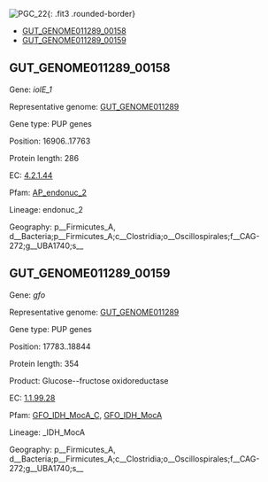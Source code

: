 ![PGC_22](../static/images/Clusters_figure/PGC_22.jpg){: .fit3 .rounded-border}

<ul id="myTab" class="nav nav-tabs">
  <li class="active">
        <a href="#tab1" data-toggle="tab">GUT_GENOME011289_00158</a>
  </li>
<li><a href="#tab2" data-toggle="tab">GUT_GENOME011289_00159</a></li>
</ul>

<div id="myTabContent" class="tab-content">
  <div class="tab-pane fade in active" id="tab1">

<h2 id="GUT_GENOME011289_00158">GUT_GENOME011289_00158</h2>
<p>Gene: <em>iolE_1</em>
<p>Representative genome: <a href="Oceania">GUT_GENOME011289</a></p>
<p>Gene type: PUP genes</p>
<p>Position: 16906..17763</p>
<p>Protein length: 286</p>
<p>EC: <a href="https://www.brenda-enzymes.org/enzyme.php?ecno=4.2.1.44">4.2.1.44</a></p>
<p>Pfam: <a href="http://pfam.xfam.org/family/AP_endonuc_2">AP_endonuc_2</a></p>

<p>Lineage: endonuc_2</p>
<p>Geography: p__Firmicutes_A, d__Bacteria;p__Firmicutes_A;c__Clostridia;o__Oscillospirales;f__CAG-272;g__UBA1740;s__</p>
  </div>

  <div class="tab-pane fade" id="tab2">

<h2 id="GUT_GENOME011289_00159">GUT_GENOME011289_00159</h2>
<p>Gene: <em>gfo</em></p>
<p>Representative genome: <a href="Oceania">GUT_GENOME011289</a></p>
<p>Gene type: PUP genes</p>
<p>Position: 17783..18844</p>
<p>Protein length: 354</p>
<p>Product: Glucose--fructose oxidoreductase</p>
<p>EC: <a href="https://www.brenda-enzymes.org/enzyme.php?ecno=1.1.99.28">1.1.99.28</a></p>
<p>Pfam: <a href="http://pfam.xfam.org/family/GFO_IDH_MocA_C">GFO_IDH_MocA_C</a>, <a href="http://pfam.xfam.org/family/GFO_IDH_MocA">GFO_IDH_MocA</a></p>
<p>Lineage: _IDH_MocA</p>
<p>Geography: p__Firmicutes_A, d__Bacteria;p__Firmicutes_A;c__Clostridia;o__Oscillospirales;f__CAG-272;g__UBA1740;s__</p>

  </div>
</div>
